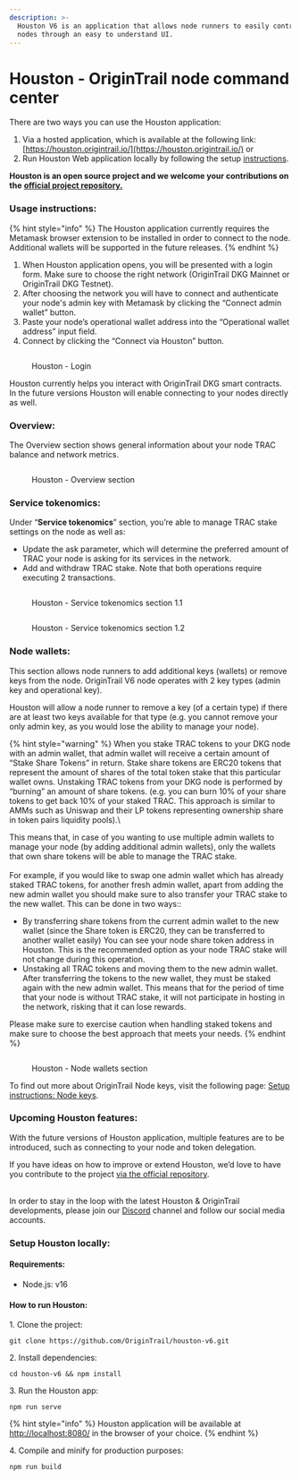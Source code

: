 ```yaml
---
description: >-
  Houston V6 is an application that allows node runners to easily control their
  nodes through an easy to understand UI.
---
```


# Houston - OriginTrail node command center

There are two ways you can use the Houston application:

1. Via a hosted application, which is available at the following link: [https://houston.origintrail.io/](https://houston.origintrail.io/) or
2. Run Houston Web application locally by following the setup [instructions](houston-origintrail-node-command-center.md#setup-houston-locally).

**Houston is an open source project and we welcome your contributions on the** [**official project repository.**](https://github.com/OriginTrail/houston-v6/)

### Usage instructions:

{% hint style="info" %}
The Houston application currently requires the Metamask browser extension to be installed in order to connect to the node. Additional wallets will be supported in the future releases.
{% endhint %}

1. When Houston application opens, you will be presented with a login form. Make sure to choose the right network (OriginTrail DKG Mainnet or OriginTrail DKG Testnet).
2. After choosing the network you will have to connect and authenticate your node's admin key with Metamask by clicking the “Connect admin wallet” button.
3. Paste your node’s operational wallet address into the “Operational wallet address” input field.
4. Connect by clicking the “Connect via Houston” button.

<figure><img src="../../.gitbook/assets/Screenshot 2022-12-29 at 16.55.06.png" alt=""><figcaption><p>Houston - Login</p></figcaption></figure>

Houston currently helps you interact with OriginTrail DKG smart contracts. In the future versions Houston will enable connecting to your nodes directly as well.

### &#x20;Overview:

The Overview section shows general information about your node TRAC balance and network metrics.

<figure><img src="../../.gitbook/assets/overview_section.png" alt=""><figcaption><p>Houston - Overview section</p></figcaption></figure>

### Service tokenomics:

Under “**Service tokenomics**” section, you’re able to manage TRAC stake settings on the node as well as:

* Update the ask parameter, which will determine the preferred amount of TRAC your node is asking for its services in the network.
* Add and withdraw TRAC stake. Note that both operations require executing 2 transactions.

<figure><img src="../../.gitbook/assets/service_tokenomics.png" alt=""><figcaption><p>Houston - Service tokenomics section 1.1</p></figcaption></figure>

<figure><img src="../../.gitbook/assets/add_withdraw_stake.png" alt=""><figcaption><p>Houston - Service tokenomics section 1.2</p></figcaption></figure>

### Node wallets:

This section allows node runners to add additional keys (wallets) or remove keys from the node. OriginTrail V6 node operates with 2 key types (admin key and operational key).&#x20;

Houston will allow a node runner to remove a key (of a certain type) if there are at least two keys available for that type (e.g. you cannot remove your only admin key, as you would lose the ability to manage your node).

{% hint style="warning" %}
When you stake TRAC tokens to your DKG node with an admin wallet, that admin wallet will receive a certain amount of “Stake Share Tokens” in return. Stake share tokens are ERC20 tokens that represent the amount of shares of the total token stake that this particular wallet owns. Unstaking TRAC tokens from your DKG node is performed by “burning” an amount of share tokens. (e.g. you can burn 10% of your share tokens to get back 10% of your staked TRAC. This approach is similar to AMMs such as Uniswap and their LP tokens representing ownership share in token pairs liquidity pools).\


This means that, in case of you wanting to use multiple admin wallets to manage your node (by adding additional admin wallets), only the wallets that own share tokens will be able to manage the TRAC stake.\
\
For example, if you would like to swap one admin wallet which has already staked TRAC tokens, for another fresh admin wallet, apart from adding the new admin wallet you should make sure to also transfer your TRAC stake to the new wallet. This can be done in two ways::

* By transferring share tokens from the current admin wallet to the new wallet (since the Share token is ERC20, they can be transferred to another wallet easily) You can see your node share token address in Houston. This is the recommended option as your node TRAC stake will not change during this operation.
* Unstaking all TRAC tokens and moving them to the new admin wallet. After transferring the tokens to the new wallet, they must be staked again with the new admin wallet. This means that for the period of time that your node is without TRAC stake, it will not participate in hosting in the network, risking that it can lose rewards.



Please make sure to exercise caution when handling staked tokens and make sure to choose the best approach that meets your needs.
{% endhint %}

<figure><img src="../../.gitbook/assets/node_wallets.png" alt=""><figcaption><p>Houston - Node wallets section</p></figcaption></figure>

To find out more about OriginTrail Node keys, visit the following page: [Setup instructions: Node keys](https://docs.origintrail.io/decentralized-knowledge-graph-layer-2/testnet-node-setup-instructions/node-keys).

### &#x20;Upcoming Houston features:

With the future versions of Houston application, multiple features are to be introduced, such as connecting to your node and token delegation.&#x20;

If you have ideas on how to improve or extend Houston, we’d love to have you contribute to the project [via the official repository](https://github.com/OriginTrail/houston-v6).&#x20;

\
In order to stay in the loop with the latest Houston & OriginTrail developments, please join our [Discord](https://discordapp.com/invite/FCgYk2S) channel and follow our social media accounts.

### Setup Houston locally:

#### Requirements:

* Node.js: v16

#### How to run Houston:

1\. Clone the project:

```
git clone https://github.com/OriginTrail/houston-v6.git
```

2\. Install dependencies:

```
cd houston-v6 && npm install
```

3\. Run the Houston app:

```
npm run serve
```

{% hint style="info" %}
Houston application will be available at [http://localhost:8080/](http://localhost:8080/) in the browser of your choice.&#x20;
{% endhint %}

4\. Compile and minify for production purposes:

```
npm run build
```

